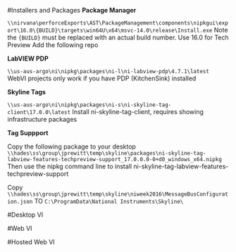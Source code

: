#Installers and Packages
__Package Manager__

`\\nirvana\perforceExports\AST\PackageManagement\components\nipkgui\export\16.0\{BUILD}\targets\win64U\x64\msvc-14.0\release\Install.exe`
Note the `{BUILD}` must be replaced with an actual build number. Use 16.0 for Tech Preview
Add the following repo

__LabVIEW PDP__ 

`\\us-aus-argo\ni\nipkg\packages\ni-l\ni-labview-pdp\4.7.1\latest`
WebVI projects only work if you have PDP (KitchenSink) installed

__Skyline Tags__

`\\us-aus-argo\ni\nipkg\packages\ni-s\ni-skyline-tag-client\17.0.0\latest`
Install ni-skyline-tag-client, requires showing infrastructure packages

__Tag Suppport__

Copy the following package to your desktop 
`\\hades\ss\group\jprewitt\temp\skyline\packages\ni-skyline-tag-labview-features-techpreview-support_17.0.0.0-0+d0_windows_x64.nipkg`
Then use the nipkg command line to install ni-skyline-tag-labview-features-techpreview-support

Copy `\\hades\ss\group\jprewitt\temp\skyline\niweek2016\MessageBusConfiguration.json` TO `C:\ProgramData\National Instruments\Skyline\`

#Desktop VI

#Web VI

#Hosted Web VI
